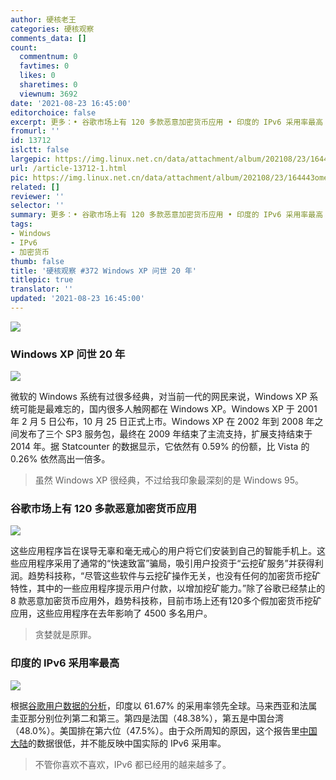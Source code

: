 ```yaml
---
author: 硬核老王
categories: 硬核观察
comments_data: []
count:
  commentnum: 0
  favtimes: 0
  likes: 0
  sharetimes: 0
  viewnum: 3692
date: '2021-08-23 16:45:00'
editorchoice: false
excerpt: 更多：• 谷歌市场上有 120 多款恶意加密货币应用 • 印度的 IPv6 采用率最高
fromurl: ''
id: 13712
islctt: false
largepic: https://img.linux.net.cn/data/attachment/album/202108/23/164443omem6eiiejmfmme6.jpg
url: /article-13712-1.html
pic: https://img.linux.net.cn/data/attachment/album/202108/23/164443omem6eiiejmfmme6.jpg.thumb.jpg
related: []
reviewer: ''
selector: ''
summary: 更多：• 谷歌市场上有 120 多款恶意加密货币应用 • 印度的 IPv6 采用率最高
tags:
- Windows
- IPv6
- 加密货币
thumb: false
title: '硬核观察 #372 Windows XP 问世 20 年'
titlepic: true
translator: ''
updated: '2021-08-23 16:45:00'
---
```


![](https://img.linux.net.cn/data/attachment/album/202108/23/164443omem6eiiejmfmme6.jpg)


### Windows XP 问世 20 年


![](https://img.linux.net.cn/data/attachment/album/202108/23/164453ab5dp5r0dxwgp5ps.jpg)


微软的 Windows 系统有过很多经典，对当前一代的网民来说，Windows XP 系统可能是最难忘的，国内很多人触网都在 Windows XP。Windows XP 于 2001 年 2 月 5 日公布，10 月 25 日正式上市。Windows XP 在 2002 年到 2008 年之间发布了三个 SP3 服务包，最终在 2009 年结束了主流支持，扩展支持结束于 2014 年。据 Statcounter 的数据显示，它依然有 0.59% 的份额，比 Vista 的 0.26% 依然高出一倍多。



> 
> 虽然 Windows XP 很经典，不过给我印象最深刻的是 Windows 95。
> 
> 
> 


### 谷歌市场上有 120 多款恶意加密货币应用


![](https://img.linux.net.cn/data/attachment/album/202108/23/164516o9cpo9jcfpoqfgzn.jpg)


这些应用程序旨在误导无辜和毫无戒心的用户将它们安装到自己的智能手机上。这些应用程序采用了通常的“快速致富”骗局，吸引用户投资于“云挖矿服务”并获得利润。趋势科技称，“尽管这些软件与云挖矿操作无关，也没有任何的加密货币挖矿特性，其中的一些应用程序提示用户付款，以增加挖矿能力。”除了谷歌已经禁止的 8 款恶意加密货币应用外，趋势科技称，目前市场上还有120多个假加密货币挖矿应用，这些应用程序在去年影响了 4500 多名用户。



> 
> 贪婪就是原罪。
> 
> 
> 


### 印度的 IPv6 采用率最高


![](https://img.linux.net.cn/data/attachment/album/202108/23/164535g1mwmqe2aa8bomd2.jpg)


根据[谷歌用户数据的分析](https://www.google.com/intl/en/ipv6/statistics.html)，印度以 61.67% 的采用率领先全球。马来西亚和法属圭亚那分别位列第二和第三。第四是法国（48.38%），第五是中国台湾（48.0%）。美国排在第六位（47.5%）。由于众所周知的原因，这个报告里[中国大陆](https://www.aelius.com/njh/google-ipv6/cn.html)的数据很低，并不能反映中国实际的 IPv6 采用率。



> 
> 不管你喜欢不喜欢，IPv6 都已经用的越来越多了。
> 
> 
>